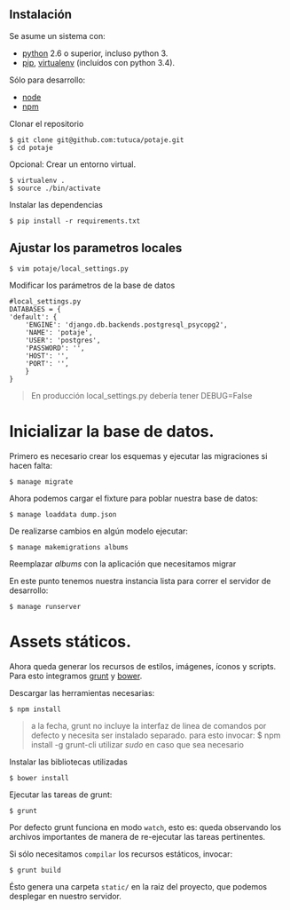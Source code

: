Instalación
-------------------

Se asume un sistema con:

- [python](http://python.org) 2.6 o superior, incluso python 3.
- [pip](http://www.pip-installer.org/), [virtualenv](http://www.virtualenv.org/)
  (incluídos con python 3.4).

Sólo para desarrollo:

- [node](http://nodejs.org/)
- [npm](https://www.npmjs.org/)

Clonar el repositorio

    $ git clone git@github.com:tutuca/potaje.git
    $ cd potaje

Opcional: Crear un entorno virtual.

    $ virtualenv .
    $ source ./bin/activate

Instalar las dependencias

    $ pip install -r requirements.txt

## Ajustar los parametros locales

    $ vim potaje/local_settings.py

Modificar los parámetros de la base de datos

    #local_settings.py
    DATABASES = {
    'default': {
        'ENGINE': 'django.db.backends.postgresql_psycopg2',
        'NAME': 'potaje',
        'USER': 'postgres',
        'PASSWORD': '',
        'HOST': '',
        'PORT': '',
        }
    }   

> En producción local_settings.py debería tener DEBUG=False

# Inicializar la base de datos.

Primero es necesario crear los esquemas y ejecutar las migraciones si hacen falta:

    $ manage migrate

Ahora podemos cargar el fixture para poblar nuestra base de datos:

    $ manage loaddata dump.json

De realizarse cambios en algún modelo ejecutar:

    $ manage makemigrations albums

Reemplazar *albums* con la aplicación que necesitamos migrar

En este punto tenemos nuestra instancia lista para correr el servidor de
desarrollo:

    $ manage runserver

# Assets státicos.

Ahora queda generar los recursos de estilos, imágenes, íconos y scripts.
Para esto integramos [grunt](http://gruntjs.com/) y [bower](http://bower.io/).

Descargar las herramientas necesarias:

    $ npm install  

> a la fecha, grunt no incluye la interfaz de linea de comandos por defecto y
> necesita ser instalado separado.
> para esto invocar:
    $ npm install -g grunt-cli
> utilizar *sudo* en caso que sea necesario

Instalar las bibliotecas utilizadas

    $ bower install

Ejecutar las tareas de grunt:

    $ grunt

Por defecto grunt funciona en modo `watch`, esto es: queda observando los archivos importantes de manera de re-ejecutar las tareas pertinentes.

Si sólo necesitamos `compilar` los recursos estáticos, invocar:

    $ grunt build

Ésto genera una carpeta `static/` en la raiz del proyecto, que podemos desplegar en nuestro servidor.

